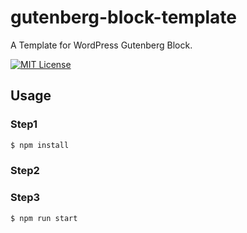 # gutenberg-block-template

A Template for WordPress Gutenberg Block.

[![MIT License](http://img.shields.io/badge/license-MIT-blue.svg?style=flat)](LICENSE)

## Usage

### Step1

```bash
$ npm install
```

### Step2

### Step3

```bash
$ npm run start
```